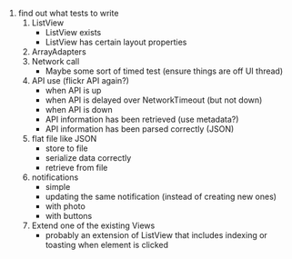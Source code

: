 
1. find out what tests to write
    1. ListView
        - ListView exists
        - ListView has certain layout properties
    2. ArrayAdapters
    3. Network call
        - Maybe some sort of timed test (ensure things are off UI thread)
    4. API use (flickr API again?)
        - when API is up
        - when API is delayed over NetworkTimeout (but not down)
        - when API is down
        - API information has been retrieved (use metadata?)
        - API information has been parsed correctly (JSON)
    5. flat file like JSON
        - store to file
        - serialize data correctly
        - retrieve from file
    6. notifications
        - simple
        - updating the same notification (instead of creating new ones)
        - with photo
        - with buttons
    7. Extend one of the existing Views
        - probably an extension of ListView that includes indexing or toasting when element is clicked
